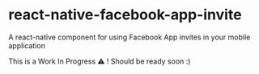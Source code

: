 # react-native-facebook-app-invite
A react-native component for using Facebook App invites in your mobile application

This is a Work In Progress :warning: !
Should be ready soon :)
